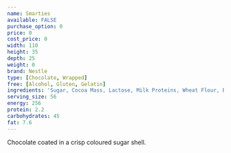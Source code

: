```yaml
---
name: Smarties
available: FALSE
purchase_option: 0
price: 0
cost_price: 0
width: 110
height: 35
depth: 25
weight: 0
brand: Nestle
type: [Chocolate, Wrapped]
free: [Alcohol, Gluten, Gelatin]
ingredients: 'Sugar, Cocoa Mass, Lactose, Milk Proteins, Wheat Flour, Butterfat, Cocoa Butter, Skimmed Milk Powder, Rice Starch, Soya Lecithin (E322), Safflower, Radish, Black Carrot, Lemon, Hibiscus, Red Cabbage, Spirulina Concentrate, Orange Extract, Carnauba Wax (E903), Beeswax, Inverted Sugar Syrup'
serving_size: 56
energy: 256
protein: 2.2
carbohydrates: 45
fat: 7.6
---
```

Chocolate coated in a crisp coloured sugar shell.